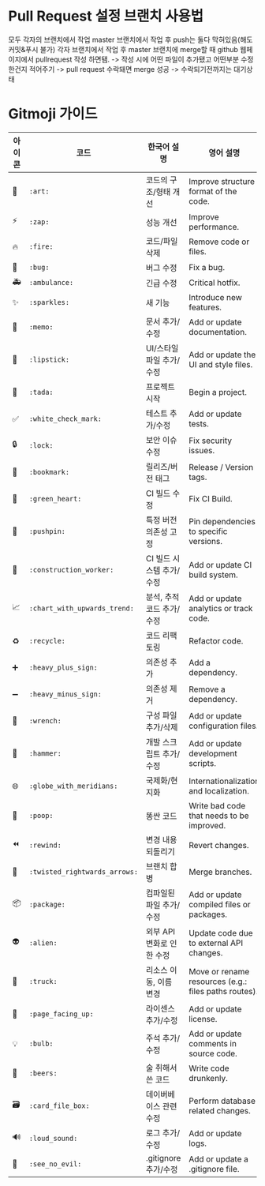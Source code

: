 # Pull Request 설정 브랜치 사용법
모두 각자의 브랜치에서 작업
master 브랜치에서 작업 후 push는 둘다 막혀있음(해도 커밋&푸시 불가)
각자 브랜치에서 작업 후 master 브랜치에 merge할 때 github 웹페이지에서 pullrequest 작성 하면됌.
-> 작성 시에 어떤 파일이 추가됐고 어떤부분 수정한건지 적어주기
-> pull request 수락돼면 merge 성공
-> 수락되기전까지는 대기상태

# Gitmoji 가이드

| 아이콘 | 코드 | 한국어 설명 | 영어 설명 |
|--------|------|-------------|-----------|
| 🎨 | `:art:` | 코드의 구조/형태 개선 | Improve structure / format of the code. |
| ⚡️ | `:zap:` | 성능 개선 | Improve performance. |
| 🔥 | `:fire:` | 코드/파일 삭제 | Remove code or files. |
| 🐛 | `:bug:` | 버그 수정 | Fix a bug. |
| 🚑 | `:ambulance:` | 긴급 수정 | Critical hotfix. |
| ✨ | `:sparkles:` | 새 기능 | Introduce new features. |
| 📝 | `:memo:` | 문서 추가/수정 | Add or update documentation. |
| 💄 | `:lipstick:` | UI/스타일 파일 추가/수정 | Add or update the UI and style files. |
| 🎉 | `:tada:` | 프로젝트 시작 | Begin a project. |
| ✅ | `:white_check_mark:` | 테스트 추가/수정 | Add or update tests. |
| 🔒 | `:lock:` | 보안 이슈 수정 | Fix security issues. |
| 🔖 | `:bookmark:` | 릴리즈/버전 태그 | Release / Version tags. |
| 💚 | `:green_heart:` | CI 빌드 수정 | Fix CI Build. |
| 📌 | `:pushpin:` | 특정 버전 의존성 고정 | Pin dependencies to specific versions. |
| 👷 | `:construction_worker:` | CI 빌드 시스템 추가/수정 | Add or update CI build system. |
| 📈 | `:chart_with_upwards_trend:` | 분석, 추적 코드 추가/수정 | Add or update analytics or track code. |
| ♻️ | `:recycle:` | 코드 리팩토링 | Refactor code. |
| ➕ | `:heavy_plus_sign:` | 의존성 추가 | Add a dependency. |
| ➖ | `:heavy_minus_sign:` | 의존성 제거 | Remove a dependency. |
| 🔧 | `:wrench:` | 구성 파일 추가/삭제 | Add or update configuration files. |
| 🔨 | `:hammer:` | 개발 스크립트 추가/수정 | Add or update development scripts. |
| 🌐 | `:globe_with_meridians:` | 국제화/현지화 | Internationalization and localization. |
| 💩 | `:poop:` | 똥싼 코드 | Write bad code that needs to be improved. |
| ⏪ | `:rewind:` | 변경 내용 되돌리기 | Revert changes. |
| 🔀 | `:twisted_rightwards_arrows:` | 브랜치 합병 | Merge branches. |
| 📦 | `:package:` | 컴파일된 파일 추가/수정 | Add or update compiled files or packages. |
| 👽 | `:alien:` | 외부 API 변화로 인한 수정 | Update code due to external API changes. |
| 🚚 | `:truck:` | 리소스 이동, 이름 변경 | Move or rename resources (e.g.: files paths routes). |
| 📄 | `:page_facing_up:` | 라이센스 추가/수정 | Add or update license. |
| 💡 | `:bulb:` | 주석 추가/수정 | Add or update comments in source code. |
| 🍻 | `:beers:` | 술 취해서 쓴 코드 | Write code drunkenly. |
| 🗃 | `:card_file_box:` | 데이버베이스 관련 수정 | Perform database related changes. |
| 🔊 | `:loud_sound:` | 로그 추가/수정 | Add or update logs. |
| 🙈 | `:see_no_evil:` | .gitignore 추가/수정 | Add or update a .gitignore file. |